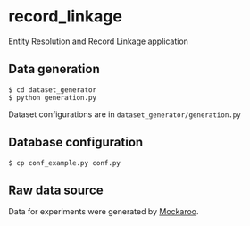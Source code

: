 # record_linkage
Entity Resolution and Record Linkage application
## Data generation
```
$ cd dataset_generator
$ python generation.py
```
Dataset configurations are in `dataset_generator/generation.py`
## Database configuration
```
$ cp conf_example.py conf.py
```
## Raw data source
Data for experiments were generated by [Mockaroo](https://www.mockaroo.com).

